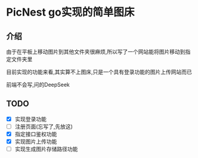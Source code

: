 # PicNest go实现的简单图床
## 介绍
由于在平板上移动图片到其他文件夹很麻烦,所以写了一个网站能将图片移动到指定文件夹里

目前实现的功能来看,其实算不上图床,只是一个具有登录功能的图片上传网站而已

前端不会写,问的DeepSeek

## TODO
- [x] 实现登录功能
- [ ] 注册页面(忘写了,先放这)
- [x] 指定接口鉴权功能
- [x] 实现图片上传功能
- [ ] 实现生成图片存储路径功能
